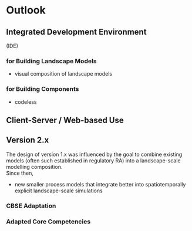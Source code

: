# Outlook

## Integrated Development Environment

(IDE)

### for Building Landscape Models

- visual composition of landscape models

### for Building Components

- codeless

## Client-Server / Web-based Use

## Version 2.x

The design of version 1.x was influenced by the goal to combine existing models (often such established in regulatory RA) into a landscape-scale modelling composition.  
Since then, 

- new smaller process models that integrate better into spatiotemporally explicit landscape-scale simulations

### CBSE Adaptation

### Adapted Core Competencies
